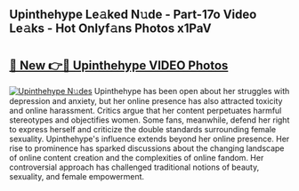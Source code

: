 ## Upinthehype Le𝚊ked N𝚞de - Part-17o Video Le𝚊ks - Hot Onlyf𝚊ns Photos x1PaV

# <h2><a href="http://ab18353.deff.icu/?id=Upinthehype">🔗 New 👉🔴 Upinthehype VIDEO Photos</a></h2>

[![Upinthehype N𝚞des](https://i.imgur.com/rIISA9y.gif)](http://ab18353.deff.icu/?id=Upinthehype)
Upinthehype has been open about her struggles with depression and anxiety, but her online presence has also attracted toxicity and online harassment. Critics argue that her content perpetuates harmful stereotypes and objectifies women. Some fans, meanwhile, defend her right to express herself and criticize the double standards surrounding female sexuality. Upinthehype's influence extends beyond her online presence. Her rise to prominence has sparked discussions about the changing landscape of online content creation and the complexities of online fandom. Her controversial approach has challenged traditional notions of beauty, sexuality, and female empowerment.
